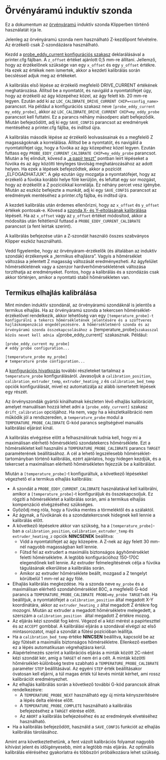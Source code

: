 # Örvényáramú induktív szonda

Ez a dokumentum az [örvényáramú](https://en.wikipedia.org/wiki/Eddy_current) induktív szonda Klipperben történő használatát írja le.

Jelenleg az örvényáramú szonda nem használható Z-kezdőpont felvételre. Az érzékelő csak Z-szondázásra használható.

Kezdd a [probe_eddy_current konfigurációs szakasz](Config_Reference.md#probe_eddy_current) deklarálásával a printer.cfg fájlban. A `z_offset` értéket ajánlott 0,5 mm-re állítani. Jellemző, hogy az érzékelőnek szüksége van egy `x_offset` és egy `y_offset` értékre. Ha ezek az értékek nem ismertek, akkor a kezdeti kalibrálás során becsléssel adjuk meg az értékeket.

A kalibrálás első lépése az érzékelő megfelelő DRIVE_CURRENT értékének meghatározása. Állítsd be a nyomtatót, és navigáld a nyomtatófejet úgy, hogy az érzékelő az ágy közepéhez közel, az ágy felett kb. 20 mm-re legyen. Ezután add ki az `LDC_CALIBRATE_DRIVE_CURRENT CHIP=<config_name>` parancsot. Ha például a konfigurációs szakasz neve `[probe_eddy_current my_eddy_probe]`, akkor az `LDC_CALIBRATE_DRIVE_CURRENT CHIP=my_eddy_probe` parancsot kell futtatni. Ez a parancs néhány másodperc alatt befejeződik. Miután befejeződött, adj ki egy `SAVE_CONFIG` parancsot az eredmények mentéséhez a printer.cfg fájlba, és indítsd újra.

A kalibrálás második lépése az érzékelő leolvasásainak és a megfelelő Z magasságoknak a korrelálása. Állítsd be a nyomtatót, és navigáld a nyomtatófejet úgy, hogy a fúvóka az ágy közepéhez közel legyen. Ezután futtass egy `PROBE_EDDY_CURRENT_CALIBRATE CHIP=my_eddy_probe` parancsot. Miután a fej elindult, kövesd a [„a papír teszt”](Bed_Level.md#the-paper-test) pontban leírt lépéseket a fúvóka és az ágy közötti tényleges távolság meghatározásához az adott helyen. Ha ezek a lépések befejeződtek, akkor a pozíciót „ELFOGADHATJUK”. A gép ezután úgy mozgatja a nyomtatófejet, hogy az érzékelő a fúvóka korábbi helye fölé kerüljön, és lefuttat egy sor mozgást, hogy az érzékelőt a Z pozíciókkal korrelálja. Ez néhány percet vesz igénybe. Miután az eszköz befejezte a munkát, adj ki egy `SAVE_CONFIG` parancsot az eredmények mentéséhez a printer.cfg fájlba, és indítsd újra.

A kezdeti kalibrálás után érdemes ellenőrizni, hogy az `x_offset` és `y_offset` értékek pontosak-e. Kövesd a [szonda X- és Y-eltolásának kalibrálása](Probe_Calibrate.md#calibrating-probe-x-and-y-offsets) lépéseit. Ha az `x_offset` vagy az `y_offset` értéket módosítod, akkor a módosítás után feltétlenül futtasd a `PROBE_EDDY_CURRENT_CALIBRATE` parancsot (a fent leírtak szerint).

A kalibrálás befejezése után a Z-szondát használó összes szabványos Klipper eszköz használható.

Vedd figyelembe, hogy az örvényáram-érzékelők (és általában az induktív szondák) érzékenyek a „termikus elhajlásra”. Vagyis a hőmérséklet változása a jelentett Z magasság változását eredményezheti. Az ágyfelület hőmérsékletének vagy a szenzor hardverhőmérsékletének változása torzíthatja az eredményeket. Fontos, hogy a kalibrálás és a szondázás csak akkor történjen, amikor a nyomtató stabil hőmérsékleten van.

## Termikus elhajlás kalibrálása

Mint minden induktív szondánál, az örvényáramú szondáknál is jelentős a termikus elhajlás. Ha az örvényáramú szonda a tekercsen hőmérséklet-érzékelővel rendelkezik, akkor lehetőség van egy `[temperature_probe]-t konfigurálni a tekercs hőmérsékletének jelentésére és a szoftveres hajláskompenzáció engedélyezésére. A hőmérsékletmérő szonda és az örvényáramú szonda összekapcsolásához a `[temperature_probe]` szakasszal közös nevet kell adnia a `[probe_eddy_current]` szakasznak. Például:

```
[probe_eddy_current my_probe]
# eddy probe configuration...

[temperature_probe my_probe]
# temperature probe configuration...
```

A [konfigurációs hivatkozás](Config_Reference.md#temperature_probe) további részleteket tartalmaz a `temperature_probe` konfigurálásáról. Javasoljuk a `calibration_position`, `calibration_extruder_temp`, `extruder_heating_z` és `calibration_bed_temp` opciók konfigurálását, mivel ez automatizálja az alább ismertetett lépések egy részét.

Az örvényszondák gyártói kínálhatnak készleten lévő elhajlás kalibrációt, amelyet manuálisan hozzá lehet adni a `[probe_eddy_current]` szakasz `drift_calibration` opciójához. Ha nem, vagy ha a készletkalibráció nem működik jól a rendszereden, a `temperature_probe` modul a `TEMPERATURE_PROBE_CALIBRATE` G-kód parancs segítségével manuális kalibrálási eljárást kínál.

A kalibrálás elvégzése előtt a felhasználónak tudnia kell, hogy mi a maximálisan elérhető hőmérsékletű szondatekercs hőmérséklete. Ezt a hőmérsékletet kell használni a `TEMPERATURE_PROBE_CALIBRATE` parancs `TARGET` paraméterének beállításához. A cél a lehető legszélesebb hőmérséklet-tartományban történő kalibrálás, ezért ajánlatos, hogy hidegen kezdjük, és a tekercset a maximálisan elérhető hőmérsékleten fejezzük be a kalibrálást.

Miután a `[temperature_probe]`-t konfiguráltuk, a következő lépésekkel végezhető el a termikus elhajlás kalibrálás:

- A szondát a `PROBE_EDDY_CURRENT_CALIBRATE` használatával kell kalibrálni, amikor a `[temperature_probe]`-t konfiguráljuk és összekapcsoljuk. Ez rögzíti a hőmérsékletet a kalibrálás során, ami a termikus elhajlás kompenzáció elvégzéséhez szükséges.
- Győződj meg róla, hogy a fúvóka mentes a törmeléktől és a szálaktól.
- Az ágynak, a fúvókának és a szondatekercsnek hidegnek kell lennie a kalibrálás előtt.
- A következő lépésekre akkor van szükség, ha a `[temperature_probe]`-ban a `calibration_position`, `calibration_extruder_temp` és `extruder_heating_z` opciók **NINCSENEK** beállítva:
   - Vidd a nyomtatófejet az ágy közepére. A Z-nek az ágy felett 30 mm-nél nagyobb magasságban kell lennie.
   - Fűtsd fel az extrudert a maximális biztonságos ágyhőmérséklet feletti hőmérsékletre. A legtöbb konfigurációhoz 150-170C elegendőnek kell lennie. Az extruder felmelegítésének célja a fúvóka tágulásának elkerülése a kalibrálás során.
   - Amikor az extruder hőmérséklete beállt, mozgasd a Z tengelyt körülbelül 1 mm-rel az ágy fölé.
- Elhajlás kalibrálás megkezdése. Ha a szonda neve `my_probe` és a maximálisan elérhető szondahőmérséklet 80C, a megfelelő G-kód parancs a `TEMPERATURE_PROBE_CALIBRATE PROBE=my_probe TARGET=80`. Ha beállítjuk, a nyomtatófejet a `calibration_position` által megadott X-Y koordinátára, akkor az `extruder_heating_z` által megadott Z értékre fog mozogni. Miután az extruder a megadott hőmérsékletre melegedett, a szerszám a `calibration_position ` által megadott Z értékre mozog.
- Az eljárás kézi szondát fog kérni. Végezd el a kézi mérést a papírteszttel és az `ACCEPT` gombbal. A kalibrálási eljárás a szondával elvégzi az első mintasorozatot, majd a szondát a fűtési pozícióban leállítja.
- Ha a `calibration_bed_temp` értéke **NINCSEN** beállítva, kapcsold be az ágy fűtését a maximális biztonságos hőmérsékletre. Ellenkező esetben ez a lépés automatikusan végrehajtásra kerül.
- Alapértelmezés szerint a kalibrációs eljárás a minták között 2C-nként kézi szondát kér, amíg a `TARGET` el nem éri a célt. A minták közötti hőmérséklet-különbség testre szabható a `TEMPERATURE_PROBE_CALIBRATE` paraméter `STEP` beállításával. Az egyéni `STEP` érték beállításakor óvatosan kell eljárni, a túl magas érték túl kevés mintát kérhet, ami rossz kalibrációt eredményezhet.
- Az elhajlás kalibrálás során a következő további G-kód parancsok állnak rendelkezésre:
   - A `TEMPERATURE_PROBE_NEXT` használható egy új minta kényszerítésére a lépés delta elérése előtt.
   - A `TEMPERATURE_PROBE_COMPLETE` használható a kalibrálás befejezéséhez a `TARGET` elérése előtt.
   - Az `ABORT` a kalibrálás befejezéséhez és az eredmények elvetéséhez használható.
- Ha a kalibrálás befejeződött, használd a `SAVE_CONFIG` funkciót az elhajlás kalibrálás tárolásához.

Amint arra következtethetünk, a fent vázolt kalibrációs folyamat nagyobb kihívást jelent és időigényesebb, mint a legtöbb más eljárás. Az optimális kalibrálás eléréséhez gyakorlatra és többszöri próbálkozásra lehet szükség.
